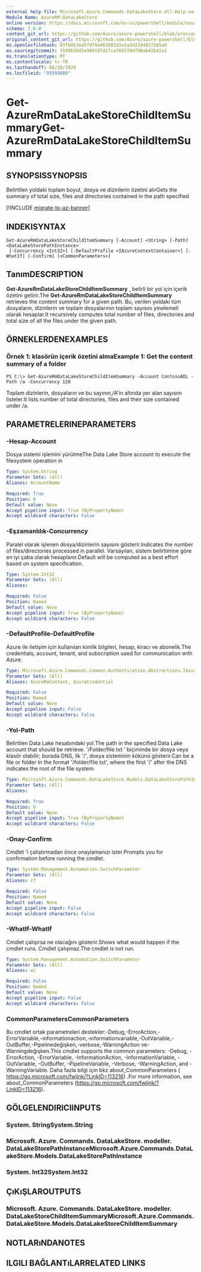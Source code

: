 ```yaml
---
external help file: Microsoft.Azure.Commands.DataLakeStore.dll-Help.xml
Module Name: AzureRM.DataLakeStore
online version: https://docs.microsoft.com/en-us/powershell/module/azurerm.datalakestore/get-azureatalakestorechilditemsummary
schema: 2.0.0
content_git_url: https://github.com/Azure/azure-powershell/blob/preview/src/ResourceManager/DataLakeStore/Commands.DataLakeStore/help/Get-AzureRmDataLakeStoreChildItemSummary.md
original_content_git_url: https://github.com/Azure/azure-powershell/blob/preview/src/ResourceManager/DataLakeStore/Commands.DataLakeStore/help/Get-AzureRmDataLakeStoreChildItemSummary.md
ms.openlocfilehash: 83fb8b3ea5fdf9ad63983d2a3a3d23d402fbb5a0
ms.sourcegitcommit: f599b50d5e980197d1fca769378df90a842b42a1
ms.translationtype: MT
ms.contentlocale: tr-TR
ms.lasthandoff: 08/20/2020
ms.locfileid: "93593680"
---
```

# <span data-ttu-id="6d559-101">Get-AzureRmDataLakeStoreChildItemSummary</span><span class="sxs-lookup"><span data-stu-id="6d559-101">Get-AzureRmDataLakeStoreChildItemSummary</span></span>

## <span data-ttu-id="6d559-102">SYNOPSIS</span><span class="sxs-lookup"><span data-stu-id="6d559-102">SYNOPSIS</span></span>
<span data-ttu-id="6d559-103">Belirtilen yoldaki toplam boyut, dosya ve dizinlerin özetini alır</span><span class="sxs-lookup"><span data-stu-id="6d559-103">Gets the summary of total size, files and directories contained in the path specified</span></span>

[!INCLUDE [migrate-to-az-banner](../../includes/migrate-to-az-banner.md)]

## <span data-ttu-id="6d559-104">INDEKI</span><span class="sxs-lookup"><span data-stu-id="6d559-104">SYNTAX</span></span>

```
Get-AzureRmDataLakeStoreChildItemSummary [-Account] <String> [-Path] <DataLakeStorePathInstance>
 [-Concurrency <Int32>] [-DefaultProfile <IAzureContextContainer>] [-WhatIf] [-Confirm] [<CommonParameters>]
```

## <span data-ttu-id="6d559-105">Tanım</span><span class="sxs-lookup"><span data-stu-id="6d559-105">DESCRIPTION</span></span>
<span data-ttu-id="6d559-106">**Get-AzureRmDataLakeStoreChildItemSummary** , belirli bir yol için içerik özetini getirir.</span><span class="sxs-lookup"><span data-stu-id="6d559-106">The **Get-AzureRmDataLakeStoreChildItemSummary** retrieves the content summary for a given path.</span></span> <span data-ttu-id="6d559-107">Bu, verilen yoldaki tüm dosyaların, dizinlerin ve toplam dosyalarının toplam sayısını yinelemeli olarak hesaplar.</span><span class="sxs-lookup"><span data-stu-id="6d559-107">It recursively computes total number of files, directories and total size of all the files under the given path.</span></span>

## <span data-ttu-id="6d559-108">ÖRNEKLERDEN</span><span class="sxs-lookup"><span data-stu-id="6d559-108">EXAMPLES</span></span>

### <span data-ttu-id="6d559-109">Örnek 1: klasörün içerik özetini alma</span><span class="sxs-lookup"><span data-stu-id="6d559-109">Example 1: Get the content summary of a folder</span></span>
```
PS C:\> Get-AzureRmDataLakeStoreChildItemSummary -Account ContosoADL -Path /a -Concurrency 128
```

<span data-ttu-id="6d559-110">Toplam dizinlerin, dosyaların ve bu sayının,/A'in altında yer alan sayısını listeler.</span><span class="sxs-lookup"><span data-stu-id="6d559-110">It lists number of total directories, files and their size contained under /a.</span></span>

## <span data-ttu-id="6d559-111">PARAMETRELERINE</span><span class="sxs-lookup"><span data-stu-id="6d559-111">PARAMETERS</span></span>

### <span data-ttu-id="6d559-112">-Hesap</span><span class="sxs-lookup"><span data-stu-id="6d559-112">-Account</span></span>
<span data-ttu-id="6d559-113">Dosya sistemi işlemini yürütme</span><span class="sxs-lookup"><span data-stu-id="6d559-113">The Data Lake Store account to execute the filesystem operation in</span></span>

```yaml
Type: System.String
Parameter Sets: (All)
Aliases: AccountName

Required: True
Position: 0
Default value: None
Accept pipeline input: True (ByPropertyName)
Accept wildcard characters: False
```

### <span data-ttu-id="6d559-114">-Eşzamanlılık</span><span class="sxs-lookup"><span data-stu-id="6d559-114">-Concurrency</span></span>
<span data-ttu-id="6d559-115">Paralel olarak işlenen dosya/dizinlerin sayısını gösterir.</span><span class="sxs-lookup"><span data-stu-id="6d559-115">Indicates the number of files/directories processed in parallel.</span></span>
<span data-ttu-id="6d559-116">Varsayılan, sistem belirtimine göre en iyi çaba olarak hesaplanır.</span><span class="sxs-lookup"><span data-stu-id="6d559-116">Default will be computed as a best effort based on system specification.</span></span>

```yaml
Type: System.Int32
Parameter Sets: (All)
Aliases:

Required: False
Position: Named
Default value: None
Accept pipeline input: True (ByPropertyName)
Accept wildcard characters: False
```

### <span data-ttu-id="6d559-117">-DefaultProfile</span><span class="sxs-lookup"><span data-stu-id="6d559-117">-DefaultProfile</span></span>
<span data-ttu-id="6d559-118">Azure ile iletişim için kullanılan kimlik bilgileri, hesap, kiracı ve abonelik.</span><span class="sxs-lookup"><span data-stu-id="6d559-118">The credentials, account, tenant, and subscription used for communication with Azure.</span></span>

```yaml
Type: Microsoft.Azure.Commands.Common.Authentication.Abstractions.IAzureContextContainer
Parameter Sets: (All)
Aliases: AzureRmContext, AzureCredential

Required: False
Position: Named
Default value: None
Accept pipeline input: False
Accept wildcard characters: False
```

### <span data-ttu-id="6d559-119">-Yol</span><span class="sxs-lookup"><span data-stu-id="6d559-119">-Path</span></span>
<span data-ttu-id="6d559-120">Belirtilen Data Lake hesabındaki yol.</span><span class="sxs-lookup"><span data-stu-id="6d559-120">The path in the specified Data Lake account that should be retrieve.</span></span>
<span data-ttu-id="6d559-121">'/Folder/file.txt ' biçiminde bir dosya veya klasör olabilir; burada DNS, ilk '/', dosya sisteminin kökünü gösterir.</span><span class="sxs-lookup"><span data-stu-id="6d559-121">Can be a file or folder In the format '/folder/file.txt', where the first '/' after the DNS indicates the root of the file system.</span></span>

```yaml
Type: Microsoft.Azure.Commands.DataLakeStore.Models.DataLakeStorePathInstance
Parameter Sets: (All)
Aliases:

Required: True
Position: 0
Default value: None
Accept pipeline input: True (ByPropertyName)
Accept wildcard characters: False
```

### <span data-ttu-id="6d559-122">-Onay</span><span class="sxs-lookup"><span data-stu-id="6d559-122">-Confirm</span></span>
<span data-ttu-id="6d559-123">Cmdlet 'i çalıştırmadan önce onaylamanızı ister.</span><span class="sxs-lookup"><span data-stu-id="6d559-123">Prompts you for confirmation before running the cmdlet.</span></span>

```yaml
Type: System.Management.Automation.SwitchParameter
Parameter Sets: (All)
Aliases: cf

Required: False
Position: Named
Default value: None
Accept pipeline input: False
Accept wildcard characters: False
```

### <span data-ttu-id="6d559-124">-WhatIf</span><span class="sxs-lookup"><span data-stu-id="6d559-124">-WhatIf</span></span>
<span data-ttu-id="6d559-125">Cmdlet çalışırsa ne olacağını gösterir.</span><span class="sxs-lookup"><span data-stu-id="6d559-125">Shows what would happen if the cmdlet runs.</span></span>
<span data-ttu-id="6d559-126">Cmdlet çalışmaz.</span><span class="sxs-lookup"><span data-stu-id="6d559-126">The cmdlet is not run.</span></span>

```yaml
Type: System.Management.Automation.SwitchParameter
Parameter Sets: (All)
Aliases: wi

Required: False
Position: Named
Default value: None
Accept pipeline input: False
Accept wildcard characters: False
```

### <span data-ttu-id="6d559-127">CommonParameters</span><span class="sxs-lookup"><span data-stu-id="6d559-127">CommonParameters</span></span>
<span data-ttu-id="6d559-128">Bu cmdlet ortak parametreleri destekler:-Debug,-ErrorAction,-ErrorVariable,-ınformationaction,-ınformationvariable,-OutVariable,-OutBuffer,-Pipelinedeğişken,-verbose,-WarningAction ve-Warningdeğişken.</span><span class="sxs-lookup"><span data-stu-id="6d559-128">This cmdlet supports the common parameters: -Debug, -ErrorAction, -ErrorVariable, -InformationAction, -InformationVariable, -OutVariable, -OutBuffer, -PipelineVariable, -Verbose, -WarningAction, and -WarningVariable.</span></span> <span data-ttu-id="6d559-129">Daha fazla bilgi için bkz about_CommonParameters ( https://go.microsoft.com/fwlink/?LinkID=113216) .</span><span class="sxs-lookup"><span data-stu-id="6d559-129">For more information, see about_CommonParameters (https://go.microsoft.com/fwlink/?LinkID=113216).</span></span>

## <span data-ttu-id="6d559-130">GÖLGELENDIRICI</span><span class="sxs-lookup"><span data-stu-id="6d559-130">INPUTS</span></span>

### <span data-ttu-id="6d559-131">System. String</span><span class="sxs-lookup"><span data-stu-id="6d559-131">System.String</span></span>

### <span data-ttu-id="6d559-132">Microsoft. Azure. Commands. DataLakeStore. modeller. DataLakeStorePathInstance</span><span class="sxs-lookup"><span data-stu-id="6d559-132">Microsoft.Azure.Commands.DataLakeStore.Models.DataLakeStorePathInstance</span></span>

### <span data-ttu-id="6d559-133">System. Int32</span><span class="sxs-lookup"><span data-stu-id="6d559-133">System.Int32</span></span>

## <span data-ttu-id="6d559-134">ÇıKıŞLAR</span><span class="sxs-lookup"><span data-stu-id="6d559-134">OUTPUTS</span></span>

### <span data-ttu-id="6d559-135">Microsoft. Azure. Commands. DataLakeStore. modeller. DataLakeStoreChildItemSummary</span><span class="sxs-lookup"><span data-stu-id="6d559-135">Microsoft.Azure.Commands.DataLakeStore.Models.DataLakeStoreChildItemSummary</span></span>

## <span data-ttu-id="6d559-136">NOTLARıNDA</span><span class="sxs-lookup"><span data-stu-id="6d559-136">NOTES</span></span>

## <span data-ttu-id="6d559-137">ILGILI BAĞLANTıLAR</span><span class="sxs-lookup"><span data-stu-id="6d559-137">RELATED LINKS</span></span>
